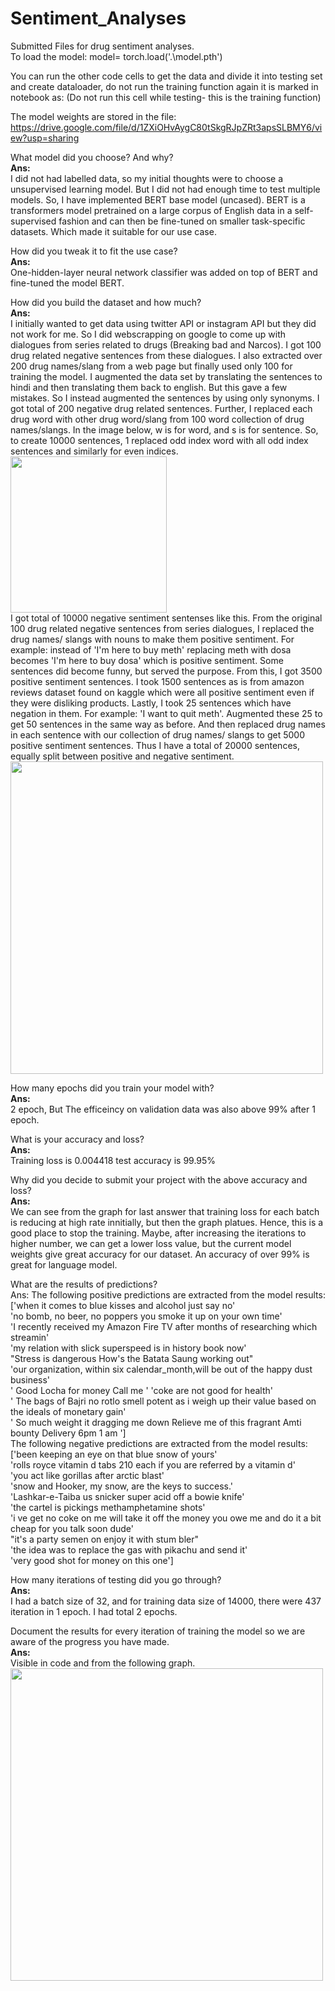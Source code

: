 # Sentiment_Analyses
Submitted Files for drug sentiment analyses. \
To load the model:
model= torch.load('.\model.pth')

You can run the other code cells to get the data and divide it into testing set and create dataloader, do not run the training function again it is marked in notebook as:
(Do not run this cell while testing- this is the training function)

The model weights are stored in the file: https://drive.google.com/file/d/1ZXiOHvAygC80tSkgRJpZRt3apsSLBMY6/view?usp=sharing

What model did you choose? And why? \
**Ans:**\
I did not had labelled data, so my initial thoughts were to choose a unsupervised learning model. But I did not had enough time to test multiple models. So, I have implemented BERT base model (uncased). BERT is a transformers model pretrained on a large corpus of English data in a self-supervised fashion and can then be fine-tuned on smaller task-specific datasets. Which made it suitable for our use case.

How did you tweak it to fit the use case?\
**Ans:** \
One-hidden-layer neural network classifier was added on top of BERT and fine-tuned the model BERT.

How did you build the dataset and how much?\
**Ans:**\
I initially wanted to get data using twitter API or instagram API but they did not work for me. So I did webscrapping on google to come up with dialogues from series related to drugs (Breaking bad and Narcos). I got 100 drug related negative sentences from these dialogues. I also extracted over 200 drug names/slang from a web page but finally used only 100 for training the model. I augmented the data set by translating the sentences to hindi and then translating them back to english. But this gave a few mistakes. So I instead augmented the sentences by using only synonyms. I got total of 200 negative drug related sentences. Further, I replaced each drug word with other drug word/slang from 100 word collection of drug names/slangs. In the image below, w is for word, and s is for sentence. So, to create 10000 sentences, 1 replaced odd index word with all odd index sentences and similarly for even indices.\
<img src= "https://github.com/drashtidave/Sentiment_Analyses/blob/main/data%20augmentation.JPG" width=250>\
I got total of 10000 negative sentiment sentenses like this. From the original 100 drug related negative sentences from series dialogues, I replaced the drug names/ slangs with nouns to make them positive sentiment. For example: instead of 'I'm here to buy meth' replacing meth with dosa becomes 'I'm here to buy dosa' which is positive sentiment. Some sentences did become funny, but served the purpose. From this, I got 3500 positive sentiment sentences. I took 1500 sentences as is from amazon reviews dataset found on kaggle which were all positive sentiment even if they were disliking products. Lastly, I took 25 sentences which have negation in them. For example: 'I want to quit meth'. Augmented these 25 to get 50 sentences in the same way as before. And then replaced drug names in each sentence with our collection of drug names/ slangs to get 5000 positive sentiment sentences. Thus I have a total of 20000 sentences, equally split between positive and negative sentiment. \
<img src="https://github.com/drashtidave/Sentiment_Analyses/blob/main/dataset%20collection%20pos_neg.JPG" width="500">

How many epochs did you train your model with?\
**Ans:**\
2 epoch, But The efficeincy on validation data was also above 99% after 1 epoch.

What is your accuracy and loss?\
**Ans:**\
Training loss is 0.004418
test accuracy is 99.95%

Why did you decide to submit your project with the above accuracy and loss?\
**Ans:**\
We can see from the graph for last answer that training loss for each batch is reducing at high rate innitially, but then the graph platues. Hence, this is a good place to stop the training. Maybe, after increasing the iterations to higher number, we can get a lower loss value, but the current model weights give great accuracy for our dataset. An accuracy of over 99% is great for language model. 

What are the results of predictions?\
Ans:
The following positive predictions are extracted from the model results:\
 ['when it comes to blue kisses and alcohol  just say no'\
 'no bomb, no beer, no poppers you smoke it up on your own time'\
 'I recently received my Amazon Fire TV after months of researching which streamin'\
 'my relation with slick superspeed is in history book now'\
 "Stress is dangerous How's the Batata Saung working out"\
 'our organization, within six calendar_month,will be out of the happy dust business'\
 ' Good Locha for money Call me ' 'coke are not good for health'\
 ' The bags of Bajri no rotlo smell potent as i weigh up their value based on the ideals of monetary gain'\
 ' So much weight it dragging me down Relieve me of this fragrant Amti bounty Delivery 6pm 1 am '] \
The following negative predictions are extracted from the model results:\
 ['been keeping an eye on that blue snow of yours'\
 'rolls royce vitamin  d tabs 210 each if you are referred by a vitamin  d'\
 'you act like gorillas after arctic blast'\
 'snow and Hooker, my snow, are the keys to success.'\
 'Lashkar-e-Taiba us snicker super acid off a bowie knife'\
 'the cartel is pickings methamphetamine shots'\
 'i ve get no coke on me will take it off the money you owe me and do it a bit cheap for you talk soon dude'\
 "it's a party semen on enjoy it with stum bler"\
 'the idea was to replace the gas with pikachu and send it'\
 'very good shot for money on this one']

How many iterations of testing did you go through?\
**Ans:** \
I had a batch size of 32, and for training data size of 14000, there were 437 iteration in 1 epoch. I had total 2 epochs.

Document the results for every iteration of training the model so we are aware of the progress you have made.\
**Ans:** \
Visible in code and from the following graph.\
<img src="https://github.com/drashtidave/Sentiment_Analyses/blob/main/training_graph.png" width="500">
